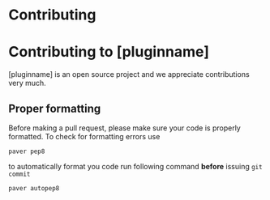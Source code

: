 Contributing
============

Contributing to [pluginname]
===================================================

[pluginname] is an open source project and we appreciate contributions very much.

Proper formatting
-----------------

Before making a pull request, please make sure your code is properly formatted.
To check for formatting errors use

    paver pep8

to automatically format you code run following command **before** issuing
`git commit`

    paver autopep8


